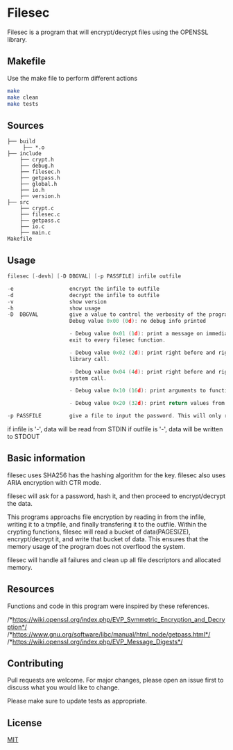# Filesec

Filesec is a program that will encrypt/decrypt files using the OPENSSL library.

## Makefile

Use the make file to perform different actions

```bash
make
make clean
make tests
```

## Sources

    ├── build
         ├── *.o
    ├── include
        ├── crypt.h
        ├── debug.h
        ├── filesec.h
        ├── getpass.h
        ├── global.h
        ├── io.h
        ├── version.h
    ├── src
        ├── crypt.c
        ├── filesec.c
        ├── getpass.c
        ├── io.c
        ├── main.c
    Makefile

## Usage

```C
filesec [-devh] [-D DBGVAL] [-p PASSFILE] infile outfile

-e                  encrypt the infile to outfile
-d                  decrypt the infile to outfile
-v                  show version
-h                  show usage
-D  DBGVAL          give a value to control the verbosity of the program. 
                    Debug value 0x00 (0d): no debug info printed

                    - Debug value 0x01 (1d): print a message on immediate entry and right before
                    exit to every filesec function.

                    - Debug value 0x02 (2d): print right before and right after calling any
                    library call.

                    - Debug value 0x04 (4d): print right before and right after calling any
                    system call.

                    - Debug value 0x10 (16d): print arguments to function calls

                    - Debug value 0x20 (32d): print return values from functions calls

-p PASSFILE         give a file to input the password. This will only read the first line.
```
if infile is '-', data will be read from STDIN
if outfile is '-', data will be written to STDOUT

## Basic information
filesec uses SHA256 has the hashing algorithm for the key. filesec also uses ARIA encryption with CTR mode.

filesec will ask for a password, hash it, and then proceed to encrypt/decrypt the data.

This programs approachs file encryption by reading in from the infile, writing it to a tmpfile, and finally transfering it to the outfile.
Within the crypting functions, filesec will read a bucket of data(PAGESIZE), encrypt/decrypt it, and write that bucket of data. This ensures that the memory usage of the program does not overflood the system.  

filesec will handle all failures and clean up all file descriptors and allocated memory.
## Resources

Functions and code in this program were inspired by these references.

/*https://wiki.openssl.org/index.php/EVP_Symmetric_Encryption_and_Decryption*/
/*https://www.gnu.org/software/libc/manual/html_node/getpass.html*/
/*https://wiki.openssl.org/index.php/EVP_Message_Digests*/

## Contributing
Pull requests are welcome. For major changes, please open an issue first to discuss what you would like to change.

Please make sure to update tests as appropriate.

## License
[MIT](https://choosealicense.com/licenses/mit/)